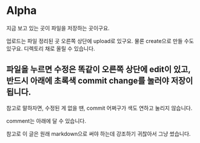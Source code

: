 # Alpha

지금 보고 있는 곳이 파일을 저장하는 곳이구요.


업로드는 파일 정리된 곳 오른쪽 상단에 upload로 있구요.
물론 create으로 만들 수도 있구요.
디렉토리 채로 올릴 수 있습니다.


파일을 누르면 수정은 똑같이 오른쪽 상단에 edit이 있고,
반드시 아래에 초록색 commit change를 눌러야 저장이 됩니다.
---
참고로 말하자면, 수정된 게 없을 땐, commit 어쩌구가 색도 연하고 눌리지 않습니다.


comment는 아래에 달 수 있습니다.


참고로 이 글은 원래 markdown으로 써야 하는데 강조하기 귀찮아서 그냥 썼습니다.
